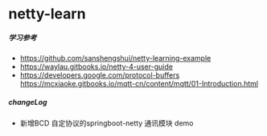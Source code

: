 # netty-learn

##### 学习参考 
- https://github.com/sanshengshui/netty-learning-example
- https://waylau.gitbooks.io/netty-4-user-guide
- https://developers.google.com/protocol-buffers
https://mcxiaoke.gitbooks.io/mqtt-cn/content/mqtt/01-Introduction.html


##### changeLog
- 新增BCD 自定协议的springboot-netty 通讯模块 demo
